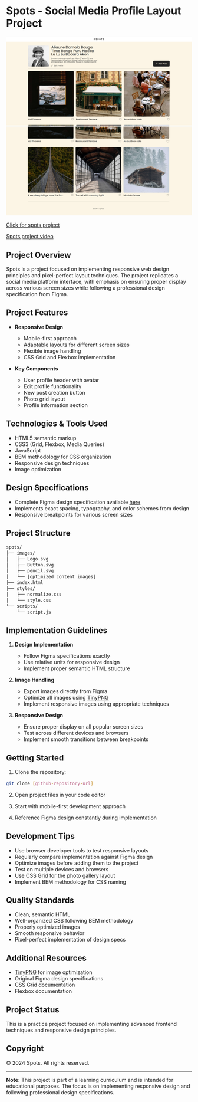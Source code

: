 # Spots - Social Media Profile Layout Project

![image](Screenshot%202024-11-26%20190612.png)
![image](Screenshot%202024-11-26%20190640.png)

[Click for spots project](https://websitecoderr.github.io/se_project_spots/)

[Spots project video](https://drive.google.com/file/d/1PDJCRICA75gDrhsBcarugtinyuMQFVSu/view?usp=sharing)


## Project Overview
Spots is a project focused on implementing responsive web design principles and pixel-perfect layout techniques. The project replicates a social media platform interface, with emphasis on ensuring proper display across various screen sizes while following a professional design specification from Figma.

## Project Features
- **Responsive Design**
  - Mobile-first approach
  - Adaptable layouts for different screen sizes
  - Flexible image handling
  - CSS Grid and Flexbox implementation

- **Key Components**
  - User profile header with avatar
  - Edit profile functionality
  - New post creation button
  - Photo grid layout
  - Profile information section

## Technologies & Tools Used
- HTML5 semantic markup
- CSS3 (Grid, Flexbox, Media Queries)
- JavaScript
- BEM methodology for CSS organization
- Responsive design techniques
- Image optimization

## Design Specifications
- Complete Figma design specification available [here](https://www.figma.com/file/BBNm2bC3lj8QQMHlnqRsga/Sprint-3-Project-%E2%80%94-Spots?type=design&node-id=2%3A60&mode=design&t=afgNFybdorZO6cQo-1)
- Implements exact spacing, typography, and color schemes from design
- Responsive breakpoints for various screen sizes

## Project Structure
```
spots/
├── images/
│   ├── Logo.svg
│   ├── Button.svg
│   ├── pencil.svg
│   └── [optimized content images]
├── index.html
├── styles/
│   ├── normalize.css
│   └── style.css
└── scripts/
    └── script.js
```

## Implementation Guidelines
1. **Design Implementation**
   - Follow Figma specifications exactly
   - Use relative units for responsive design
   - Implement proper semantic HTML structure

2. **Image Handling**
   - Export images directly from Figma
   - Optimize all images using [TinyPNG](https://tinypng.com/)
   - Implement responsive images using appropriate techniques

3. **Responsive Design**
   - Ensure proper display on all popular screen sizes
   - Test across different devices and browsers
   - Implement smooth transitions between breakpoints

## Getting Started
1. Clone the repository:
```bash
git clone [github-repository-url]
```

2. Open project files in your code editor

3. Start with mobile-first development approach

4. Reference Figma design constantly during implementation

## Development Tips
- Use browser developer tools to test responsive layouts
- Regularly compare implementation against Figma design
- Optimize images before adding them to the project
- Test on multiple devices and browsers
- Use CSS Grid for the photo gallery layout
- Implement BEM methodology for CSS naming

## Quality Standards
- Clean, semantic HTML
- Well-organized CSS following BEM methodology
- Properly optimized images
- Smooth responsive behavior
- Pixel-perfect implementation of design specs

## Additional Resources
- [TinyPNG](https://tinypng.com/) for image optimization
- Original Figma design specifications
- CSS Grid documentation
- Flexbox documentation

## Project Status
This is a practice project focused on implementing advanced frontend techniques and responsive design principles.

## Copyright
© 2024 Spots. All rights reserved.

---

**Note:** This project is part of a learning curriculum and is intended for educational purposes. The focus is on implementing responsive design and following professional design specifications.
